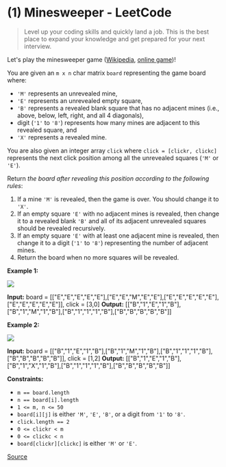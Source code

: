 # (1) Minesweeper - LeetCode

> Level up your coding skills and quickly land a job. This is the best place to expand your knowledge and get prepared for your next interview.

Let's play the minesweeper game ([Wikipedia](https://en.wikipedia.org/wiki/Minesweeper_(video_game)), [online game](http://minesweeperonline.com/))!

You are given an `m x n` char matrix `board` representing the game board where:

*   `'M'` represents an unrevealed mine,
*   `'E'` represents an unrevealed empty square,
*   `'B'` represents a revealed blank square that has no adjacent mines (i.e., above, below, left, right, and all 4 diagonals),
*   digit (`'1'` to `'8'`) represents how many mines are adjacent to this revealed square, and
*   `'X'` represents a revealed mine.

You are also given an integer array `click` where `click = [clickr, clickc]` represents the next click position among all the unrevealed squares (`'M'` or `'E'`).

Return _the board after revealing this position according to the following rules_:

1.  If a mine `'M'` is revealed, then the game is over. You should change it to `'X'`.
2.  If an empty square `'E'` with no adjacent mines is revealed, then change it to a revealed blank `'B'` and all of its adjacent unrevealed squares should be revealed recursively.
3.  If an empty square `'E'` with at least one adjacent mine is revealed, then change it to a digit (`'1'` to `'8'`) representing the number of adjacent mines.
4.  Return the board when no more squares will be revealed.

**Example 1:**

![](https://assets.leetcode.com/uploads/2018/10/12/minesweeper_example_1.png)

**Input:** board = \[\["E","E","E","E","E"\],\["E","E","M","E","E"\],\["E","E","E","E","E"\],\["E","E","E","E","E"\]\], click = \[3,0\]
**Output:** \[\["B","1","E","1","B"\],\["B","1","M","1","B"\],\["B","1","1","1","B"\],\["B","B","B","B","B"\]\]

**Example 2:**

![](https://assets.leetcode.com/uploads/2018/10/12/minesweeper_example_2.png)

**Input:** board = \[\["B","1","E","1","B"\],\["B","1","M","1","B"\],\["B","1","1","1","B"\],\["B","B","B","B","B"\]\], click = \[1,2\]
**Output:** \[\["B","1","E","1","B"\],\["B","1","X","1","B"\],\["B","1","1","1","B"\],\["B","B","B","B","B"\]\]

**Constraints:**

*   `m == board.length`
*   `n == board[i].length`
*   `1 <= m, n <= 50`
*   `board[i][j]` is either `'M'`, `'E'`, `'B'`, or a digit from `'1'` to `'8'`.
*   `click.length == 2`
*   `0 <= clickr < m`
*   `0 <= clickc < n`
*   `board[clickr][clickc]` is either `'M'` or `'E'`.


[Source](https://leetcode.com/problems/minesweeper/)
